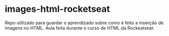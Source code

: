 # images-html-rocketseat

Repo utilizado para guardar o aprendizado sobre como é feito a inserção de imagens no HTML. Aula feita durante o curso de HTML da Rockeatseat.
